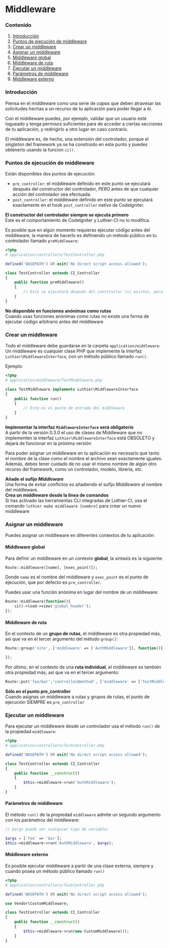 [//]: # ([author] Anderson Salas)
[//]: # ([meta_description] Explora el concepto de Middleware que Luthier-CI introduce en tus aplicaciones de CodeIgniter y aprende a utilizarlo con ejemplos prácticos)

# Middleware

### Contenido

1. [Introducción](#introduction)
2. [Puntos de ejecución de middleware](#middleware-execution-points)
3. [Crear un middleware](#create-a-middleware)
4. [Asignar un middleware](#assign-a-middleware)
  1. [Middleware global](#global-middleware)
  2. [Middleware de ruta](#route-middleware)
5. [Ejecutar un middleware](#run-a-middleware)
  1. [Parámetros de middleware](#middleware-parameters)
  2. [Middleware externo](#external-middleware)

### <a name="introduction"></a> Introducción

Piensa en el middleware como una serie de _capas_ que deben atravesar las solicitudes hechas a un recurso de tu aplicación para poder llegar a él.

Con el middleware puedes, por ejemplo, validar que un usuario esté logueado y tenga permisos suficientes para de acceder a ciertas secciones de tu aplicación, y redirigirlo a otro lugar en caso contrario.

El middleware es, de hecho, una extensión del controlador, porque el _singleton_ del framework ya se ha construído en este punto y puedes obtenerlo usando la funcion `ci()`.

### <a name="middleware-execution-points"></a> Puntos de ejecución de middleware

Están disponibles dos puntos de ejecución:

* `pre_controller`: el middleware definido en este punto se ejecutará después del constructor del controlador, _PERO_ antes de que cualquier acción del controlador sea efectuada.
* `post_controller`: el middleware definido en este punto se ejecutará exactamente en el hook `post_controller` nativo de CodeIgniter.

<div class="alert alert-warning">
    <i class="fa fa-warning" aria-hidden="true"></i>
    <strong>El constructor del controlador siempre se ejecuta primero</strong>
    <br />
    Este es el comportamiento de CodeIgniter y Luthier-CI no lo modifica.
</div>

Es posible que en algún momento requieras ejecutar código antes del middleware, la manera de hacerlo es definiendo un método público en tu controlador llamado `preMiddleware`:

```php
<?php
# application/controllers/TestController.php

defined('BASEPATH') OR exit('No direct script access allowed');

class TestController extends CI_Controller
{
    public function preMiddleware()
    {
        // Esto se ejecutará después del constructor (si existe), pero antes del middleware
    }
}
```

<div class="alert alert-warning">
    <i class="fa fa-warning" aria-hidden="true"></i>
    <strong>No disponible en funciones anónimas como rutas</strong>
    <br />
    Cuando usas funciones anónimas como rutas no existe una forma de ejecutar código arbitrario antes del middleware
</div>

### <a name="create-a-middleware"></a> Crear un middleware

Todo el middleware debe guardarse en la carpeta `application/middleware`. Un middleware es cualquier clase PHP que implemente la interfaz `Luthier\MiddlewareInterface`, con un método público llamado `run()`.

Ejemplo:

```php
<?php
# application/middleware/TestMiddleware.php

class TestMiddleware implements Luthier\MiddlewareInterface
{
    public function run()
    {
        // Este es el punto de entrada del middleware
    }
}
```

<div class="alert alert-warning">
    <i class="fa fa-warning" aria-hidden="true"></i>
    <strong>Implementar la interfaz <code>MiddlewareInterface</code> será obligatorio</strong>
    <br />
    A partir de la versión 0.3.0 el uso de clases de Middleware que no implementen la interfaz <code>Luthier\MiddlewareInterface</code> está OBSOLETO y dejará de funcionar en la próxima versión
</div>

Para poder asignar un middleware en tu aplicación es necesario que tanto el nombre de la clase como el nombre el archivo sean exactamente iguales. Además, debes tener cuidado de no usar el mismo nombre de algún otro recurso del framework, como un controlador, modelo, librería, etc.

<div class="alert alert-success">
    <i class="fa fa-check" aria-hidden="true"></i>
    <strong>Añade el sufijo <em>Middleware</em></strong>
    <br />
    Una forma de evitar conflictos es añadiendo el sufijo <em>Middleware</em> al nombre del middleware.
</div>

<div class="alert alert-success">
    <i class="fa fa-check" aria-hidden="true"></i>
    <strong>Crea un middleware desde la linea de comandos</strong>
    <br />
    Si has activado las herramientas CLI integradas de Luthier-CI, usa el comando <code>luthier make middleware [nombre]</code> para crear un nuevo middleware
</div>

### <a name="assign-a-middleware"></a> Asignar un middleware

Puedes asignar un middleware en diferentes contextos de tu aplicación:

#### <a name="global-middleware"></a> Middleware global

Para definir un middleware en un contexto **global**, la sintaxis es la siguiente:

```php
Route::middleware([name], [exec_point?]);
```

Donde `name` es el nombre del middleware y `exec_point` es el punto de ejecución, que por defecto es `pre_controller`.

Puedes usar una función anónima en lugar del nombre de un middleware:

```php
Route::middleware(function(){
    ci()->load->view('global_header');
});
```

#### <a name="route-middleware"></a> Middleware de ruta

En el contexto de un **grupo de rutas**, el middleware es otra propiedad más, así que va en el tercer argumento del método `group()`:

```php
Route::group('site', ['middleware' => ['AuthMiddleware']], function(){

});
```

Por último, en el contexto de una **ruta individual**, el middleware es también otra propiedad más, así que va en el tercer argumento:

```php
Route::put('foo/bar','controller@method', ['middleware' => ['TestMiddleware']]);
```

<div class="alert alert-warning">
    <i class="fa fa-warning" aria-hidden="true"></i>
    <strong>Sólo en el punto pre_controller</strong>
    <br />
    Cuando asignas un middleware a rutas y grupos de rutas, el punto de ejecución SIEMPRE es <code>pre_controller</code>
</div>

### <a name="run-a-middleware"></a> Ejecutar un middleware

Para ejecutar un middleware desde un controlador usa el método `run()` de la propiedad `middleware`:

```php
<?php
# application/controllers/TestController.php

defined('BASEPATH') OR exit('No direct script access allowed');

class TestController extends CI_Controller
{
    public function __construct()
    {
        $this->middleware->run('AuthMiddleware');
    }
}
```


#### <a name="middleware-parameters"></a> Parámetros de middleware

El método `run()` de la propiedad `middleware` admite un segundo argumento con los parámetros del middleware:

```php
// $args puede ser cualquier tipo de variable:

$args = ['foo' => 'bar'];
$this->middleware->run('AuthMiddleware', $args);
````

#### <a name="external-middleware"></a> Middleware externo

Es posible ejecutar middleware a partir de una clase externa, siempre y cuando posea un método público llamado `run()`

```php
<?php
# application/controllers/TestController.php

defined('BASEPATH') OR exit('No direct script access allowed');

use Vendor\CustomMiddleware;

class TestController extends CI_Controller
{
    public function __construct()
    {
        $this->middleware->run(new CustomMiddleware());
    }
}
```